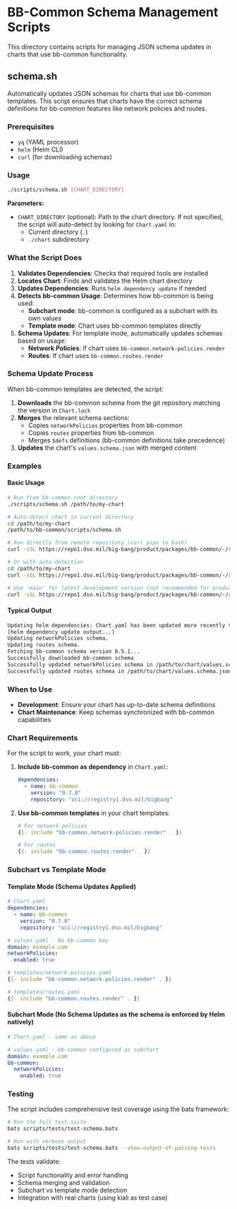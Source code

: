 # BB-Common Schema Management Scripts

This directory contains scripts for managing JSON schema updates in charts that use bb-common functionality.

## schema.sh

Automatically updates JSON schemas for charts that use bb-common templates. This script ensures that charts have the correct schema definitions for bb-common features like network policies and routes.

### Prerequisites

- `yq` (YAML processor)
- `helm` (Helm CLI)
- `curl` (for downloading schemas)

### Usage

```bash
./scripts/schema.sh [CHART_DIRECTORY]
```

**Parameters:**
- `CHART_DIRECTORY` (optional): Path to the chart directory. If not specified, the script will auto-detect by looking for `Chart.yaml` in:
  - Current directory (`.`)
  - `./chart` subdirectory

### What the Script Does

1. **Validates Dependencies**: Checks that required tools are installed
2. **Locates Chart**: Finds and validates the Helm chart directory
3. **Updates Dependencies**: Runs `helm dependency update` if needed
4. **Detects bb-common Usage**: Determines how bb-common is being used:
   - **Subchart mode**: bb-common is configured as a subchart with its own values
   - **Template mode**: Chart uses bb-common templates directly
5. **Schema Updates**: For template mode, automatically updates schemas based on usage:
   - **Network Policies**: If chart uses `bb-common.network-policies.render`
   - **Routes**: If chart uses `bb-common.routes.render`

### Schema Update Process

When bb-common templates are detected, the script:

1. **Downloads** the bb-common schema from the git repository matching the version in `Chart.lock`
2. **Merges** the relevant schema sections:
   - Copies `networkPolicies` properties from bb-common
   - Copies `routes` properties from bb-common
   - Merges `$defs` definitions (bb-common definitions take precedence)
3. **Updates** the chart's `values.schema.json` with merged content

### Examples

#### Basic Usage

```bash
# Run from bb-common root directory
./scripts/schema.sh /path/to/my-chart

# Auto-detect chart in current directory
cd /path/to/my-chart
/path/to/bb-common/scripts/schema.sh

# Run directly from remote repository (curl pipe to bash)
curl -sSL https://repo1.dso.mil/big-bang/product/packages/bb-common/-/raw/main/scripts/schema.sh | bash -s /path/to/my-chart

# Or with auto-detection
cd /path/to/my-chart
curl -sSL https://repo1.dso.mil/big-bang/product/packages/bb-common/-/raw/main/scripts/schema.sh | bash

# Use 'main' for latest development version (not recommended for production)
curl -sSL https://repo1.dso.mil/big-bang/product/packages/bb-common/-/raw/main/scripts/schema.sh | bash -s /path/to/my-chart
```

#### Typical Output

```bash
Updating helm dependencies: Chart.yaml has been updated more recently than Chart.lock
[helm dependency update output...]
Updating networkPolicies schema.
Updating routes schema.
Fetching bb-common schema version 0.5.1...
Successfully downloaded bb-common schema
Successfully updated networkPolicies schema in /path/to/chart/values.schema.json
Successfully updated routes schema in /path/to/chart/values.schema.json
```

### When to Use

- **Development**: Ensure your chart has up-to-date schema definitions
- **Chart Maintenance**: Keep schemas synchronized with bb-common capabilities

### Chart Requirements

For the script to work, your chart must:

1. **Include bb-common as dependency** in `Chart.yaml`:

   ```yaml
   dependencies:
     - name: bb-common
       version: "0.7.0"
       repository: "oci://registry1.dso.mil/bigbang"
   ```

2. **Use bb-common templates** in your chart templates:

   ```yaml
   # For network policies
   {{- include "bb-common.network-policies.render" . }}

   # For routes
   {{- include "bb-common.routes.render" . }}
   ```

### Subchart vs Template Mode

#### Template Mode (Schema Updates Applied)

```yaml
# Chart.yaml
dependencies:
  - name: bb-common
    version: "0.7.0"
    repository: "oci://registry1.dso.mil/bigbang"

# values.yaml - No bb-common key
domain: example.com
networkPolicies:
  enabled: true

# templates/network-policies.yaml
{{- include "bb-common.network-policies.render" . }}

# templates/routes.yaml
{{- include "bb-common.routes.render" . }}
```

#### Subchart Mode (No Schema Updates as the schema is enforced by Helm natively)

```yaml
# Chart.yaml - same as above

# values.yaml - bb-common configured as subchart
domain: example.com
bb-common:
  networkPolicies:
    enabled: true
```

### Testing

The script includes comprehensive test coverage using the bats framework:

```bash
# Run the full test suite
bats scripts/tests/test-schema.bats

# Run with verbose output
bats scripts/tests/test-schema.bats --show-output-of-passing-tests
```

The tests validate:

- Script functionality and error handling
- Schema merging and validation
- Subchart vs template mode detection
- Integration with real charts (using kiali as test case)